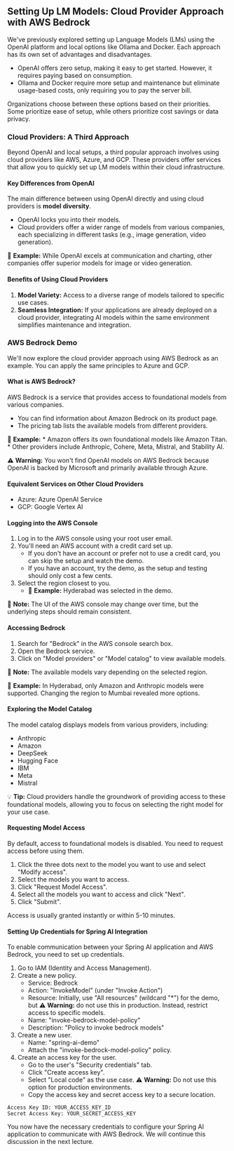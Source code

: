 ## Setting Up LM Models: Cloud Provider Approach with AWS Bedrock

We've previously explored setting up Language Models (LMs) using the OpenAI platform and local options like Ollama and Docker. Each approach has its own set of advantages and disadvantages.

*   OpenAI offers zero setup, making it easy to get started. However, it requires paying based on consumption.
*   Ollama and Docker require more setup and maintenance but eliminate usage-based costs, only requiring you to pay the server bill.

Organizations choose between these options based on their priorities. Some prioritize ease of setup, while others prioritize cost savings or data privacy.

### Cloud Providers: A Third Approach

Beyond OpenAI and local setups, a third popular approach involves using cloud providers like AWS, Azure, and GCP. These providers offer services that allow you to quickly set up LM models within their cloud infrastructure.

#### Key Differences from OpenAI

The main difference between using OpenAI directly and using cloud providers is **model diversity**.

*   OpenAI locks you into their models.
*   Cloud providers offer a wider range of models from various companies, each specializing in different tasks (e.g., image generation, video generation).

📌 **Example:** While OpenAI excels at communication and charting, other companies offer superior models for image or video generation.

#### Benefits of Using Cloud Providers

1.  **Model Variety:** Access to a diverse range of models tailored to specific use cases.
2.  **Seamless Integration:** If your applications are already deployed on a cloud provider, integrating AI models within the same environment simplifies maintenance and integration.

### AWS Bedrock Demo

We'll now explore the cloud provider approach using AWS Bedrock as an example. You can apply the same principles to Azure and GCP.

#### What is AWS Bedrock?

AWS Bedrock is a service that provides access to foundational models from various companies.

*   You can find information about Amazon Bedrock on its product page.
*   The pricing tab lists the available models from different providers.

📌 **Example:**
    *   Amazon offers its own foundational models like Amazon Titan.
    *   Other providers include Anthropic, Cohere, Meta, Mistral, and Stability AI.

⚠️ **Warning:** You won't find OpenAI models on AWS Bedrock because OpenAI is backed by Microsoft and primarily available through Azure.

#### Equivalent Services on Other Cloud Providers

*   Azure: Azure OpenAI Service
*   GCP: Google Vertex AI

#### Logging into the AWS Console

1.  Log in to the AWS console using your root user email.
2.  You'll need an AWS account with a credit card set up.
    *   If you don't have an account or prefer not to use a credit card, you can skip the setup and watch the demo.
    *   If you have an account, try the demo, as the setup and testing should only cost a few cents.
3.  Select the region closest to you.
    *   📌 **Example:** Hyderabad was selected in the demo.

📝 **Note:** The UI of the AWS console may change over time, but the underlying steps should remain consistent.

#### Accessing Bedrock

1.  Search for "Bedrock" in the AWS console search box.
2.  Open the Bedrock service.
3.  Click on "Model providers" or "Model catalog" to view available models.

📝 **Note:** The available models vary depending on the selected region.

📌 **Example:** In Hyderabad, only Amazon and Anthropic models were supported. Changing the region to Mumbai revealed more options.

#### Exploring the Model Catalog

The model catalog displays models from various providers, including:

*   Anthropic
*   Amazon
*   DeepSeek
*   Hugging Face
*   IBM
*   Meta
*   Mistral

💡 **Tip:** Cloud providers handle the groundwork of providing access to these foundational models, allowing you to focus on selecting the right model for your use case.

#### Requesting Model Access

By default, access to foundational models is disabled. You need to request access before using them.

1.  Click the three dots next to the model you want to use and select "Modify access".
2.  Select the models you want to access.
3.  Click "Request Model Access".
4.  Select all the models you want to access and click "Next".
5.  Click "Submit".

Access is usually granted instantly or within 5-10 minutes.

#### Setting Up Credentials for Spring AI Integration

To enable communication between your Spring AI application and AWS Bedrock, you need to set up credentials.

1.  Go to IAM (Identity and Access Management).
2.  Create a new policy.
    *   Service: Bedrock
    *   Action: "InvokeModel" (under "Invoke Action")
    *   Resource: Initially, use "All resources" (wildcard "*") for the demo, but ⚠️ **Warning:** do not use this in production.  Instead, restrict access to specific models.
    *   Name: "invoke-bedrock-model-policy"
    *   Description: "Policy to invoke bedrock models"
3.  Create a new user.
    *   Name: "spring-ai-demo"
    *   Attach the "invoke-bedrock-model-policy" policy.
4.  Create an access key for the user.
    *   Go to the user's "Security credentials" tab.
    *   Click "Create access key".
    *   Select "Local code" as the use case. ⚠️ **Warning:** Do not use this option for production environments.
    *   Copy the access key and secret access key to a secure location.

```text
Access Key ID: YOUR_ACCESS_KEY_ID
Secret Access Key: YOUR_SECRET_ACCESS_KEY
```

You now have the necessary credentials to configure your Spring AI application to communicate with AWS Bedrock. We will continue this discussion in the next lecture.
